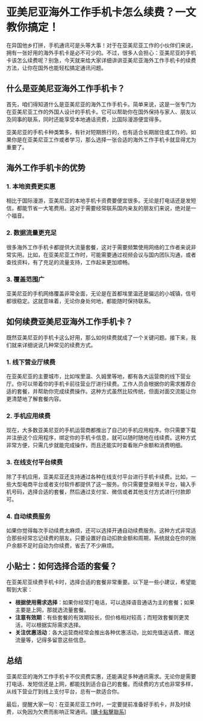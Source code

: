 # 亚美尼亚海外工作手机卡怎么续费？一文教你搞定！

在异国他乡打拼，手机通讯可是头等大事！对于在亚美尼亚工作的小伙伴们来说，拥有一张好用的海外手机卡是必不可少的。不过，很多人会担心：亚美尼亚的手机卡该怎么续费呢？别急，今天就来给大家详细讲讲亚美尼亚海外工作手机卡的续费方法，让你在国外也能轻松搞定通讯问题。

## 什么是亚美尼亚海外工作手机卡？

首先，咱们得知道什么是亚美尼亚的海外工作手机卡。简单来说，这是一张专门为在亚美尼亚工作的外国人设计的手机卡。它可以帮助你在国外保持与家人、朋友以及同事的联系，同时还能享受本地通话资费，比国际漫游便宜得多。

亚美尼亚的手机卡种类繁多，有针对短期旅行的，也有适合长期居住或工作的。如果你是在亚美尼亚工作或者学习，那么选择一张合适的海外工作手机卡就显得尤为重要了。

## 海外工作手机卡的优势

### 1. 本地资费更实惠
相比于国际漫游，亚美尼亚的本地手机卡资费要便宜很多。无论是打电话还是发短信，都能节省一大笔费用。这对于需要经常联系国内亲友的朋友们来说，绝对是一个福音。

### 2. 数据流量更充足
很多海外工作手机卡都提供大流量套餐，这对于需要频繁使用网络的工作者来说非常实用。比如，在亚美尼亚工作时，可能需要通过视频会议与国内团队沟通，或者查找资料，有了充足的流量支持，工作起来更加顺畅。

### 3. 覆盖范围广
亚美尼亚的手机网络覆盖非常全面，无论是在首都埃里温还是偏远的小城镇，信号都很稳定。这就意味着，无论你身处何地，都能随时保持联系。

## 如何续费亚美尼亚海外工作手机卡？

既然亚美尼亚的手机卡这么好用，那么如何续费就成了一个关键问题。接下来，我们就来详细说说几种常见的续费方式。

### 1. 线下营业厅续费
在亚美尼亚的主要城市，比如埃里温、久姆里等地，都有各大运营商的线下营业厅。你可以带着你的手机卡前往营业厅进行续费。工作人员会根据你的需求推荐合适的套餐，并帮助你完成续费操作。这种方式虽然比较传统，但面对面交流能让你更清楚地了解套餐内容。

### 2. 手机应用续费
现在，大多数亚美尼亚的手机运营商都推出了自己的手机应用程序。你只需要下载并注册这个应用程序，绑定你的手机卡信息，就可以随时随地在线续费。这种方式非常方便，只需几步就能完成操作，而且还能实时查看账户余额和消费明细。

### 3. 在线支付平台续费
除了手机应用，亚美尼亚还支持通过各种在线支付平台进行手机卡续费。比如，一些大型电商平台或者支付软件都提供了这一服务。你只需要登录相关平台，输入手机号码，选择合适的套餐，然后通过支付宝、微信或者其他支付方式进行付款即可。

### 4. 自动续费服务
如果你觉得每次手动续费太麻烦，还可以选择开通自动续费服务。这种方式非常适合那些经常忘记续费的朋友。只要设置好自动扣款金额和周期，系统就会在你的账户余额不足时自动为你续费，省去了不少麻烦。

## 小贴士：如何选择合适的套餐？

在亚美尼亚续费手机卡时，选择合适的套餐非常重要。以下是一些小建议，希望能帮到大家：

- **根据使用需求选择**：如果你经常打电话，可以选择语音通话为主的套餐；如果主要是上网，那就选流量套餐。
- **注意有效期**：有些套餐的有效期较长，但价格相对较高；而短效套餐则更灵活，可以根据实际需求选择。
- **关注优惠活动**：各大运营商经常会推出各种优惠活动，比如充值送话费、赠送流量等，记得多留意这些信息。

## 总结

亚美尼亚的海外工作手机卡不仅资费实惠，还能满足多种通讯需求。无论你是需要打电话、发短信还是上网，都能找到适合自己的套餐。而续费的方式也非常多样，从线下营业厅到线上支付平台，总有一款适合你。

最后，提醒大家一句：在亚美尼亚工作时，一定要提前准备好手机卡，并及时续费，以免因为欠费而影响正常通讯。[[購卡點擊聯系](https://t.me/s/esim1088)]